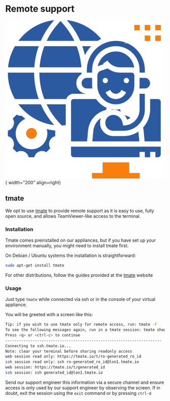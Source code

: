 # Remote support

![InfraSonar support](../../images/support.png){ width="200" align=right}

## tmate

We opt to use [tmate](https://tmate.io/) to provide remote support as it is easy to use, fully open source, and allows TeamViewer-like access to the terminal.

### Installation

Tmate comes preinstalled on our appliances, but if you have set up your environment manually, you might need to install tmate first.

On Debian / Ubuntu systems the installation is straightforward:

```bash
sudo apt-get install tmate
```

For other distributions, follow the guides provided at the [tmate](https://tmate.io/) website

### Usage

Just type `tmate` while connected via ssh or in the console of your virtual appliance.

You will be greeted with a screen like this:

```bash
Tip: if you wish to use tmate only for remote access, run: tmate -F                                                                                                                                                                      [0/0]
To see the following messages again, run in a tmate session: tmate show-messages
Press <q> or <ctrl-c> to continue
---------------------------------------------------------------------
Connecting to ssh.tmate.io...
Note: clear your terminal before sharing readonly access
web session read only: https://tmate.io/t/ro-generated_ro_id
ssh session read only: ssh ro-generated_ro_id@lon1.tmate.io
web session: https://tmate.io/t/generated_id
ssh session: ssh generated_id@lon1.tmate.io
```

Send our support engineer this information via a secure channel and ensure access is only used by our support engineer by observing the screen.
If in doubt, exit the session using the `exit` command or by pressing `ctrl-d`

